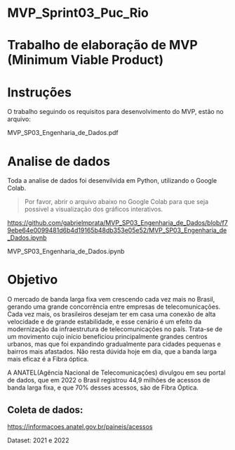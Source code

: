 # MVP_Sprint03_Puc_Rio
# Trabalho de elaboração de MVP (Minimum Viable Product)

# Instruções
O trabalho seguindo os requisitos para desenvolvimento do MVP, estão no arquivo:
>
MVP_SP03_Engenharia_de_Dados.pdf
>
# Analise de dados
Toda a analise de dados foi desenvilvida em Python, utilizando o Google Colab.
>
>Por favor, abrir o arquivo abaixo no Google Colab para que seja possivel a visualização dos gráficos interativos.
>
https://github.com/gabrielmprata/MVP_SP03_Engenharia_de_Dados/blob/f79ebe64e0099481d6b4d19165b48db353e05e52/MVP_SP03_Engenharia_de_Dados.ipynb
>
MVP_SP03_Engenharia_de_Dados.ipynb

# Objetivo
O mercado de banda larga fixa vem crescendo cada vez mais no Brasil, gerando uma grande concorrência entre empresas de telecomunicações.
Cada vez mais, os brasileiros desejam ter em casa uma conexão de alta velocidade e de grande estabilidade, e esse cenário é um efeito da modernização da infraestrutura de telecomunicações no país.
Trata-se de um movimento cujo início beneficiou principalmente grandes centros urbanos, mas que foi expandindo gradualmente para cidades pequenas e bairros mais afastados.
Não resta dúvida hoje em dia, que a banda larga mais eficaz é a Fibra óptica.

A ANATEL(Agência Nacional de Telecomunicações) divulgou em seu portal de dados, que em 2022 o Brasil registrou 44,9 milhões de acessos de banda larga fixa, e que 70% desses acessos, são de Fibra Óptica.

## Coleta de dados:
https://informacoes.anatel.gov.br/paineis/acessos
>
Dataset: 2021 e 2022
